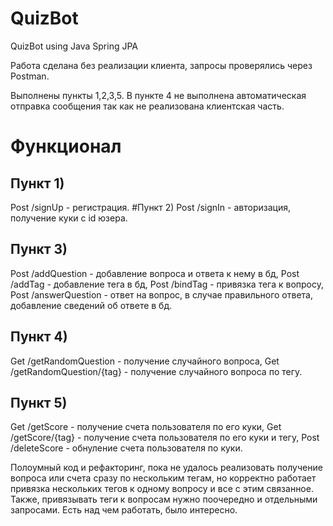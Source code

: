 # QuizBot
QuizBot using Java Spring JPA

Работа сделана без реализации клиента, запросы проверялись через Postman.

Выполнены пункты 1,2,3,5. В пункте 4 не выполнена автоматическая отправка сообщения так как не реализована клиентская часть.

# Функционал

## Пункт 1)
Post /signUp - регистрация.
#Пункт 2)
Post /signIn - авторизация, получение куки с id юзера.
## Пункт 3)
Post /addQuestion - добавление вопроса и ответа к нему в бд,
Post /addTag - добавление тега в бд,
Post /bindTag - привязка тега к вопросу,
Post /answerQuestion - ответ на вопрос, в случае правильного ответа, добавление сведений об ответе в бд.
## Пункт 4)
Get /getRandomQuestion - получение случайного вопроса,
Get /getRandomQuestion/{tag} - получение случайного вопроса по тегу.
## Пункт 5) 
Get /getScore - получение счета пользователя по его куки,
Get /getScore/{tag} - получение счета пользователя по его куки и тегу,
Post /deleteScore - обнуление счета пользователя по куки.

Полоумный код и рефакторинг, пока не удалось реализовать получение вопроса или счета сразу по нескольким тегам, но корректно работает привязка нескольких тегов к одному вопросу и все с этим связанное. Также, привязывать теги к вопросам нужно поочередно и отдельными запросами.
Есть над чем работать, было интересно.
